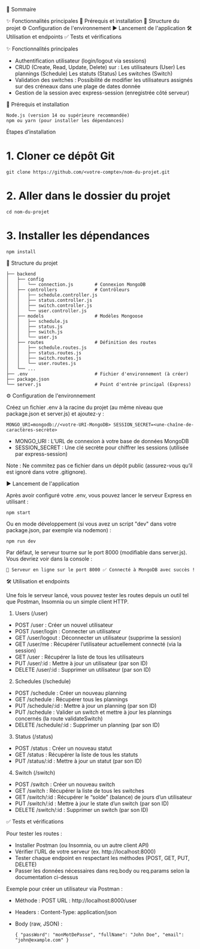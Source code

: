 🚩 Sommaire

✨ Fonctionnalités principales
🔧 Prérequis et installation
📂 Structure du projet
⚙️ Configuration de l'environnement
▶️ Lancement de l'application
🛠 Utilisation et endpoints
✅ Tests et vérifications


✨ Fonctionnalités principales

- Authentification utilisateur (login/logout via sessions)
- CRUD (Create, Read, Update, Delete) sur :
        Les utilisateurs (User)
        Les plannings (Schedule)
        Les statuts (Status)
        Les switches (Switch)
- Validation des switches : Possibilité de modifier les utilisateurs assignés sur des créneaux dans une plage de dates donnée
- Gestion de la session avec express-session (enregistrée côté serveur)

🔧 Prérequis et installation

    Node.js (version 14 ou supérieure recommandée)
    npm ou yarn (pour installer les dépendances)

Étapes d’installation

# 1. Cloner ce dépôt Git
```git clone https://github.com/<votre-compte>/nom-du-projet.git```

# 2. Aller dans le dossier du projet
```cd nom-du-projet```

# 3. Installer les dépendances
```npm install```

📂 Structure du projet

```
├── backend
│   ├── config
│   │   └── connection.js        # Connexion MongoDB
│   ├── controllers              # Contrôleurs
│   │   ├── schedule.controller.js
│   │   ├── status.controller.js
│   │   ├── switch.controller.js
│   │   └── user.controller.js
│   ├── models                   # Modèles Mongoose
│   │   ├── schedule.js
│   │   ├── status.js
│   │   ├── switch.js
│   │   └── user.js
│   ├── routes                   # Définition des routes
│   │   ├── schedule.routes.js
│   │   ├── status.routes.js
│   │   ├── switch.routes.js
│   │   └── user.routes.js
│   └── ...
├── .env                         # Fichier d'environnement (à créer)
├── package.json
└── server.js                    # Point d'entrée principal (Express)
```

⚙️ Configuration de l'environnement

Créez un fichier .env à la racine du projet (au même niveau que package.json et server.js) et ajoutez-y :

`MONGO_URI=mongodb://<votre-URI-MongoDB>
SESSION_SECRET=<une-chaîne-de-caractères-secrète>`

- MONGO_URI : L’URL de connexion à votre base de données MongoDB
- SESSION_SECRET : Une clé secrète pour chiffrer les sessions (utilisée par express-session)

Note : Ne commitez pas ce fichier dans un dépôt public (assurez-vous qu’il est ignoré dans votre .gitignore).

▶️ Lancement de l'application

Après avoir configuré votre .env, vous pouvez lancer le serveur Express en utilisant :

```npm start```

Ou en mode développement (si vous avez un script "dev" dans votre package.json, par exemple via nodemon) :

```npm run dev```

Par défaut, le serveur tourne sur le port 8000 (modifiable dans server.js).
Vous devriez voir dans la console :

`🐍 Serveur en ligne sur le port 8000
✅ Connecté à MongoDB avec succès !`

🛠 Utilisation et endpoints

Une fois le serveur lancé, vous pouvez tester les routes depuis un outil tel que Postman, Insomnia ou un simple client HTTP.
1. Users (/user)

- POST /user : Créer un nouvel utilisateur
- POST /user/login : Connecter un utilisateur
- GET /user/logout : Déconnecter un utilisateur (supprime la session)
- GET /user/me : Récupérer l’utilisateur actuellement connecté (via la session)
- GET /user : Récupérer la liste de tous les utilisateurs
- PUT /user/:id : Mettre à jour un utilisateur (par son ID)
- DELETE /user/:id : Supprimer un utilisateur (par son ID)

2. Schedules (/schedule)

- POST /schedule : Créer un nouveau planning
- GET /schedule : Récupérer tous les plannings
- PUT /schedule/:id : Mettre à jour un planning (par son ID)
- PUT /schedule : Valider un switch et mettre à jour les plannings concernés (la route validateSwitch)
- DELETE /schedule/:id : Supprimer un planning (par son ID)

3. Status (/status)

- POST /status : Créer un nouveau statut
- GET /status : Récupérer la liste de tous les statuts
- PUT /status/:id : Mettre à jour un statut (par son ID)

4. Switch (/switch)

- POST /switch : Créer un nouveau switch
- GET /switch : Récupérer la liste de tous les switches
- GET /switch/:id : Récupérer le “solde” (balance) de jours d’un utilisateur
- PUT /switch/:id : Mettre à jour le state d’un switch (par son ID)
- DELETE /switch/:id : Supprimer un switch (par son ID)

✅ Tests et vérifications

Pour tester les routes :

- Installer Postman (ou Insomnia, ou un autre client API)
- Vérifier l’URL de votre serveur (ex. http://localhost:8000)
- Tester chaque endpoint en respectant les méthodes (POST, GET, PUT, DELETE)
- Passer les données nécessaires dans req.body ou req.params selon la documentation ci-dessus

Exemple pour créer un utilisateur via Postman :

- Méthode : POST
    URL : http://localhost:8000/user
- Headers :
    Content-Type: application/json
- Body (raw, JSON) :

    `{
      "passWord": "monMotDePasse",
      "fullName": "John Doe",
      "email": "john@example.com"
    }`

